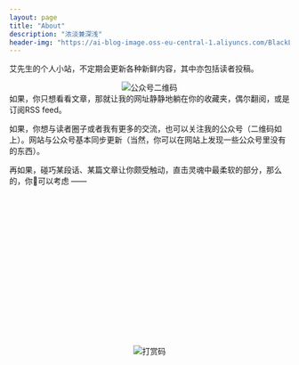 ```yaml
---
layout: page
title: "About"
description: "浓淡兼深浅"
header-img: "https://ai-blog-image.oss-eu-central-1.aliyuncs.com/BlackLotus.jpg"
---
```


艾先生的个人小站，不定期会更新各种新鲜内容，其中亦包括读者投稿。
<div align="center"><img src="https://ai-blog-image.oss-eu-central-1.aliyuncs.com/%E5%85%AC%E4%BC%97%E5%8F%B7%E4%BA%8C%E7%BB%B4%E7%A0%81.jpg" alt="公众号二维码" /></div>
如果，你只想看看文章，那就让我的网址静静地躺在你的收藏夹，偶尔翻阅，或是订阅RSS feed。

如果，你想与读者圈子或者我有更多的交流，也可以关注我的公众号（二维码如上）。网站与公众号基本同步更新（当然，你可以在网站上发现一些公众号里没有的东西）。

再如果，碰巧某段话、某篇文章让你颇受触动，直击灵魂中最柔软的部分，那么的，你可以考虑 ——
<br><br><br><br><br><br><br><br><br><br><br><br><br><br><br><br><br>
<div align="center"><img src="https://ai-blog-image.oss-eu-central-1.aliyuncs.com/%E6%89%93%E8%B5%8F%E7%A0%81%20new.JPG" alt="打赏码" /></div>
